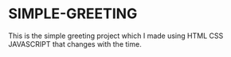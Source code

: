 # SIMPLE-GREETING
This is the  simple greeting project which I made using HTML CSS JAVASCRIPT that changes with the time. 
